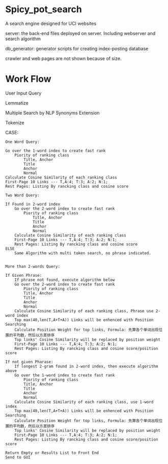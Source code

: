 # Spicy_pot_search
A search engine designed for UCI websites

server: the back-end files deployed on server. Including webserver and search algorithm

db_generator: generator scripts for creating index-posting database

crawler and web pages are not shown because of size.

# Work Flow
User Input Query

Lemmatize

Multiple Search by NLP Synonyms Extension

Tokenize

CASE:

	One Word Query:
	
	Go over the 1-word index to create fast rank
		Piority of ranking class
			Title, Anchor
			Title
			Anchor
			Normal
	Calculate Cosine Similarity of each ranking class
	First-Page 10 Links --- T,A:4; T:3; A:2; N:1;
	Rest Pages: Listing By rancking class and cosine score
	
	Two Word Query:
	
	If Found in 2-word index
		Go over the 2-word index to create fast rank
			Piority of ranking class
				Title, Anchor
				Title
				Anchor
				Normal
		Calculate Cosine Similarity of each ranking class
		First-Page 10 Links --- T,A:4; T:3; A:2; N:1;
		Rest Pages: Listing By rancking class and cosine score
	ELSE
		Same Algorithm with multi token search, no phrase indicated.
	
	
	More than 2-words Query:
	
	If Given Phrase:
		If phrase not found, execute algorithm below
		Go over the 2-word index to create fast rank
			Piority of ranking class
			Title, Anchor
			Title
			Anchor
			Normal
		Calculate Cosine Similarity of each ranking class, Phrase use 2-word index
		Top max(40,len(T,A+T+A)) Links will be enhenced with Position Searching
		Calculate Position Weight for top links, Formula: 先算各个单词出现位置的平均数，然后以方差排序
		Top links' Cosine Similarity will be replaced by position weight
		First-Page 10 Links --- T,A:4; T:3; A:2; N:1;
		Rest Pages: Listing By rancking class and cosine score/position score
	
	If not given Pharase:
		If longest 2-gram found in 2-word index, then execute algorithm above
		Go over the 1-word index to create fast rank
			Piority of ranking class
			Title, Anchor
			Title
			Anchor
			Normal
		Calculate Cosine Similarity of each ranking class, use 1-word index
		Top max(40,len(T,A+T+A)) Links will be enhenced with Position Searching
		Calculate Position Weight for top links, Formula: 先算各个单词出现位置的平均数，然后以方差排序
		Top links' Cosine Similarity will be replaced by position weight
		First-Page 10 Links --- T,A:4; T:3; A:2; N:1;
		Rest Pages: Listing By rancking class and cosine score/position score

	Return Empty or Results List to Front End
	Send to GUI
